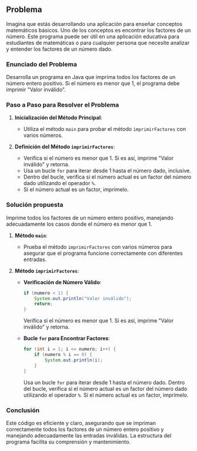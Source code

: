 ## Problema
Imagina que estás desarrollando una aplicación para enseñar conceptos matemáticos básicos. Uno de los conceptos es encontrar los factores de un número. Este programa puede ser útil en una aplicación educativa para estudiantes de matemáticas o para cualquier persona que necesite analizar y entender los factores de un número dado.

### Enunciado del Problema
Desarrolla un programa en Java que imprima todos los factores de un número entero positivo. Si el número es menor que 1, el programa debe imprimir "Valor inválido".

### Paso a Paso para Resolver el Problema

1. **Inicialización del Método Principal**:
    - Utiliza el método `main` para probar el método `imprimirFactores` con varios números.

2. **Definición del Método `imprimirFactores`**:
    - Verifica si el número es menor que 1. Si es así, imprime "Valor inválido" y retorna.
    - Usa un bucle `for` para iterar desde 1 hasta el número dado, inclusive.
    - Dentro del bucle, verifica si el número actual es un factor del número dado utilizando el operador `%`.
    - Si el número actual es un factor, imprímelo.

### Solución propuesta

Imprime todos los factores de un número entero positivo, manejando adecuadamente los casos donde el número es menor que 1.

1. **Método `main`**:
    - Prueba el método `imprimirFactores` con varios números para asegurar que el programa funcione correctamente con diferentes entradas.

2. **Método `imprimirFactores`**:
    - **Verificación de Número Válido**:
      ```java
      if (numero < 1) {
          System.out.println("Valor inválido");
          return;
      }
      ```
      Verifica si el número es menor que 1. Si es así, imprime "Valor inválido" y retorna.

    - **Bucle `for` para Encontrar Factores**:
      ```java
      for (int i = 1; i <= numero; i++) {
          if (numero % i == 0) {
              System.out.println(i);
          }
      }
      ```
      Usa un bucle `for` para iterar desde 1 hasta el número dado. Dentro del bucle, verifica si el número actual es un factor del número dado utilizando el operador `%`. Si el número actual es un factor, imprímelo.

### Conclusión

Este código es eficiente y claro, asegurando que se impriman correctamente todos los factores de un número entero positivo y manejando adecuadamente las entradas inválidas. La estructura del programa facilita su comprensión y mantenimiento.